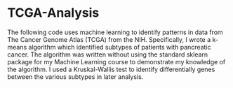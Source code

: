 # TCGA-Analysis

The following code uses machine learning to identify patterns in data from The Cancer Genome Atlas (TCGA) from the NIH. Specifically, I wrote a k-means 
algorithm which identified subtypes of patients with pancreatic cancer. The algorithm was written without using the standard sklearn package for 
my Machine Learning course to demonstrate my knowledge of the algorithm. I used a Kruskal-Wallis test to identify differentially genes
between the various subtypes in later analysis.
